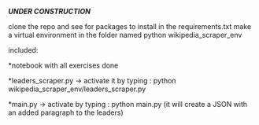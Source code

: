***UNDER CONSTRUCTION***

clone the repo and see for packages to install in the requirements.txt
make a virtual environment in the folder named python wikipedia_scraper_env

included:

*notebook with all exercises done

*leaders_scraper.py
-> activate it by typing : python wikipedia_scraper_env/leaders_scraper.py

*main.py
-> activate by typing : python main.py
(it will create a JSON with an added paragraph to the leaders)
